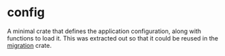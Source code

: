 # config

A minimal crate that defines the application configuration, along with functions
to load it.
This was extracted out so that it could be reused in the [migration](../migration/src/main.rs) crate.
